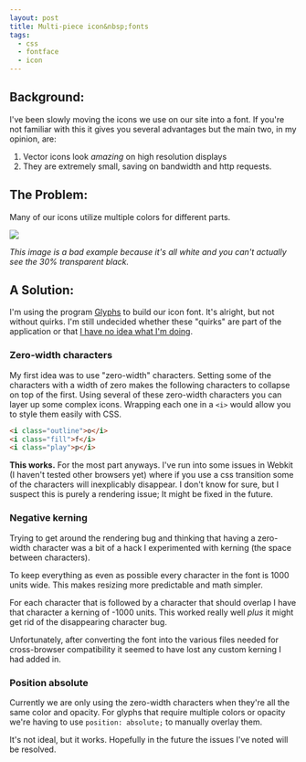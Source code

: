```yaml
---
layout: post
title: Multi-piece icon&nbsp;fonts
tags:
  - css
  - fontface
  - icon
---
```


## Background:

I've been slowly moving the icons we use on our site into a font. If you're not
familiar with this it gives you several advantages but the main two, in my
opinion, are:

1. Vector icons look *amazing* on high resolution displays
1. They are extremely small, saving on bandwidth and http requests.


## The Problem:

Many of our icons utilize multiple colors for different parts.

<img src="https://coderwall-assets-0.s3.amazonaws.com/uploads/picture/file/182/fig1.png" class="img-thumbnail img-responsive">

*This image is a bad example because it's all white and you can't actually see
the 30% transparent black.*


## A Solution:

I'm using the program [Glyphs](http://glyphsapp.com/) to build our icon font.
It's alright, but not without quirks. I'm still undecided whether these
"quirks" are part of the application or that [I have no idea what I'm
doing](http://i0.kym-cdn.com/photos/images/original/000/234/765/b7e.jpg).


### Zero-width characters

My first idea was to use "zero-width" characters. Setting some of the
characters with a width of zero makes the following characters to collapse on
top of the first. Using several of these zero-width characters you can layer up
some complex icons. Wrapping each one in a `<i>` would allow you to style them
easily with CSS.

```html
<i class="outline">o</i>
<i class="fill">f</i>
<i class="play">p</i>
```

**This works.** For the most part anyways. I've run into some issues in Webkit
(I haven't tested other browsers yet) where if you use a css transition some of
the characters will inexplicably disappear. I don't know for sure, but I
suspect this is purely a rendering issue; It might be fixed in the future.


### Negative kerning

Trying to get around the rendering bug and thinking that having a zero-width
character was a bit of a hack I experimented with kerning (the space between
characters).

To keep everything as even as possible every character in the font is 1000
units wide. This makes resizing more predictable and math simpler.

For each character that is followed by a character that should overlap I have
that character a kerning of -1000 units. This worked really well *plus* it
might get rid of the disappearing character bug.

Unfortunately, after converting the font into the various files needed for
cross-browser compatibility it seemed to have lost any custom kerning I had
added in.


### Position absolute

Currently we are only using the zero-width characters when they're all the same
color and opacity. For glyphs that require multiple colors or opacity we're
having to use `position: absolute;` to manually overlay them.

It's not ideal, but it works. Hopefully in the future the issues I've noted
will be resolved.

